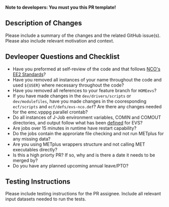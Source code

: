 <b>Note to developers: You must you this PR template!</b>

## Description of Changes

Please include a summary of the changes and the related GitHub issue(s). Please also include relevant motivation and context.

## Devleoper Questions and Checklist

* Have you preformed at self-review of the code and that follows [NCO's EE2 Standards](https://www.nco.ncep.noaa.gov/idsb/implementation_standards/ImplementationStandards.v11.0.0.pdf)?
* Have you removed all instances of your name throughout the code and used `${USER}` where necessary throughout the code?
* Have you removed all references to your feature branch for `HOMEevs`?
* If you have made changes in the `dev/drivers/scripts` or `dev/modulefiles`, have you made changes in the cooresponding `ecf/scripts` and `ecf/defs/evs-nco.def`? Are there any changes needed for the emc.vpppg parallel crontab?
* Do all instances of J-Job environment variables, COMIN and COMOUT directories, and output follow what has been [defined](https://docs.google.com/document/d/1JWg_4q80aYmmAoD21GFjp9R9y5-3w7WGM3-0HJk0Pjs/edit#heading=h.7ysbr191vzu4) for EVS?
* Are jobs over 15 minutes in runtime have restart capability?
* Do the jobs contain the approriate file checking and not run METplus for any missing data?
* Are you using METplus wrappers structure and not calling MET executables directly?
* Is this a high priorty PR? If so, why and is there a date it needs to be merged by?
* Do you have any planned upcoming annual leave/PTO?

## Testing Instructions

Please include testing instructions for the PR assignee. Include all relevant input datasets needed to run the tests.
